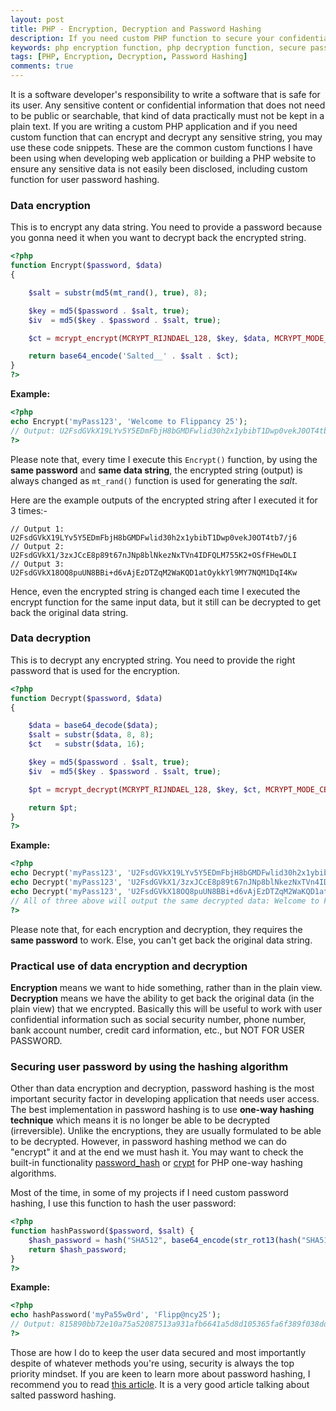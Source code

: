 ```yaml
---
layout: post
title: PHP - Encryption, Decryption and Password Hashing
description: If you need custom PHP function to secure your confidential information or to hash user password in unbreakable manner, these PHP code snippets may help and ease up your work.
keywords: php encryption function, php decryption function, secure password hashing using php
tags: [PHP, Encryption, Decryption, Password Hashing]
comments: true
---
```


It is a software developer's responsibility to write a software that is safe for its user. Any sensitive content or confidential information that does not need to be public or searchable, that kind of data practically must not be kept in a plain text. If you are writing a custom PHP application and if you need custom function that can encrypt and decrypt any sensitive string, you may use these code snippets. These are the common custom functions I have been using when developing web application or building a PHP website to ensure any sensitive data is not easily been disclosed, including custom function for user password hashing.

### Data encryption

This is to encrypt any data string. You need to provide a password because you gonna need it when you want to decrypt back the encrypted string.

```php
<?php
function Encrypt($password, $data)
{

    $salt = substr(md5(mt_rand(), true), 8);

    $key = md5($password . $salt, true);
    $iv  = md5($key . $password . $salt, true);

    $ct = mcrypt_encrypt(MCRYPT_RIJNDAEL_128, $key, $data, MCRYPT_MODE_CBC, $iv);

    return base64_encode('Salted__' . $salt . $ct);
}
?>
```

**Example:**

```php
<?php
echo Encrypt('myPass123', 'Welcome to Flippancy 25');
// Output: U2FsdGVkX19LYv5Y5EDmFbjH8bGMDFwlid30h2x1ybibT1Dwp0vekJ0OT4tb7/j6
?>
```

Please note that, every time I execute this `Encrypt()` function, by using the **same password** and **same data string**, the encrypted string (output) is always changed as `mt_rand()` function is used for generating the _salt_.

Here are the example outputs of the encrypted string after I executed it for 3 times:-

```
// Output 1: U2FsdGVkX19LYv5Y5EDmFbjH8bGMDFwlid30h2x1ybibT1Dwp0vekJ0OT4tb7/j6
// Output 2: U2FsdGVkX1/3zxJCcE8p89t67nJNp8blNkezNxTVn4IDFQLM755K2+OSfFHewDLI
// Output 3: U2FsdGVkX18OQ8puUN8BBi+d6vAjEzDTZqM2WaKQD1atOykkYl9MY7NQM1DqI4Kw
```

Hence, even the encrypted string is changed each time I executed the encrypt function for the same input data, but it still can be decrypted to get back the original data string.

### Data decryption

This is to decrypt any encrypted string. You need to provide the right password that is used for the encryption.

```php
<?php
function Decrypt($password, $data)
{

    $data = base64_decode($data);
    $salt = substr($data, 8, 8);
    $ct   = substr($data, 16);

    $key = md5($password . $salt, true);
    $iv  = md5($key . $password . $salt, true);

    $pt = mcrypt_decrypt(MCRYPT_RIJNDAEL_128, $key, $ct, MCRYPT_MODE_CBC, $iv);

    return $pt;
}
?>
```

**Example:**

```php
<?php
echo Decrypt('myPass123', 'U2FsdGVkX19LYv5Y5EDmFbjH8bGMDFwlid30h2x1ybibT1Dwp0vekJ0OT4tb7/j6');
echo Decrypt('myPass123', 'U2FsdGVkX1/3zxJCcE8p89t67nJNp8blNkezNxTVn4IDFQLM755K2+OSfFHewDLI');
echo Decrypt('myPass123', 'U2FsdGVkX18OQ8puUN8BBi+d6vAjEzDTZqM2WaKQD1atOykkYl9MY7NQM1DqI4Kw');
// All of three above will output the same decrypted data: Welcome to Flippancy 25
?>
```

Please note that, for each encryption and decryption, they requires the **same password** to work. Else, you can't get back the original data string.

### Practical use of data encryption and decryption

**Encryption** means we want to hide something, rather than in the plain view. **Decryption** means we have the ability to get back the original data (in the plain view) that we encrypted. Basically this will be useful to work with user confidential information such as social security number, phone number, bank account number, credit card information, etc., but NOT FOR USER PASSWORD.

### Securing user password by using the hashing algorithm

Other than data encryption and decryption, password hashing is the most important security factor in developing application that needs user access. The best implementation in password hashing is to use **one-way hashing technique** which means it is no longer be able to be decrypted (irreversible). Unlike the encryptions, they are usually formulated to be able to be decrypted. However, in password hashing method we can do "encrypt" it and at the end we must hash it. You may want to check the built-in functionality [password_hash](http://php.net/manual/en/function.password-hash.php) or [crypt](http://php.net/manual/en/function.crypt.php) for PHP one-way hashing algorithms.

Most of the time, in some of my projects if I need custom password hashing, I use this function to hash the user password:

```php
<?php
function hashPassword($password, $salt) {
    $hash_password = hash("SHA512", base64_encode(str_rot13(hash("SHA512", str_rot13($salt . $password)))));
    return $hash_password;
}
?>
```

**Example:**

```php
<?php
echo hashPassword('myPa55w0rd', 'Flipp@ncy25');
// Output: 815890bb72e10a75a52087513a931afb6641a5d8d105365fa6f389f038dd81b45290a44cf94bb61e7741e073c6f4d59a16e9896bd197cc320f84f3a4d27cfb50
?>
```

Those are how I do to keep the user data secured and most importantly despite of whatever methods you're using, security is always the top priority mindset. If you are keen to learn more about password hashing, I recommend you to read [this article](https://crackstation.net/hashing-security.htm). It is a very good article talking about salted password hashing.

